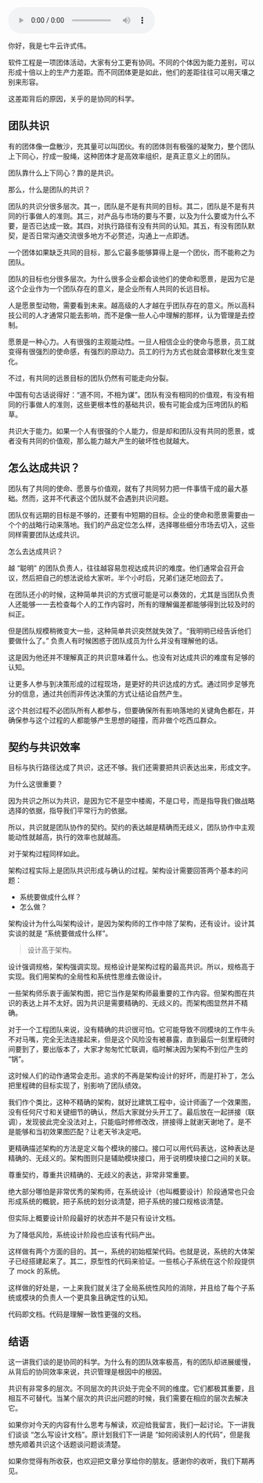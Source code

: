 <audio title="69 _ 团队的共识管理" src="https://static001.geekbang.org/resource/audio/94/02/94def47acfcfe0564aa3e5fef0bd2202.mp3" controls="controls"></audio> 
<p>你好，我是七牛云许式伟。</p><p>软件工程是一项团体活动，大家有分工更有协同。不同的个体因为能力差别，可以形成十倍以上的生产力差距。而不同团体更是如此，他们的差距往往可以用天壤之别来形容。</p><p>这差距背后的原因，关乎的是协同的科学。</p><h2>团队共识</h2><p>有的团体像一盘散沙，充其量可以叫团伙。有的团体则有极强的凝聚力，整个团队上下同心，拧成一股绳，这种团体才是高效率组织，是真正意义上的团队。</p><p>团队靠什么上下同心？靠的是共识。</p><p>那么，什么是团队的共识？</p><p>团队的共识分很多层次。其一，团队是不是有共同的目标。其二，团队是不是有共同的行事做人的准则。其三，对产品与市场的要与不要，以及为什么要或为什么不要，是否已达成一致。其四，对执行路径有没有共同的认知。其五，有没有团队默契，是否日常沟通交流很多地方不必赘述，沟通上一点即透。</p><p>一个团体如果缺乏共同的目标，那么它最多能够算得上是一个团伙，而不能称之为团队。</p><p>团队的目标也分很多层次。为什么很多企业都会谈他们的使命和愿景，是因为它是这个企业作为一个团队存在的意义，是企业所有人共同的长远目标。</p><p>人是愿景型动物，需要看到未来。越高级的人才越在乎团队存在的意义。所以高科技公司的人才通常只能去影响，而不是像一些人心中理解的那样，认为管理是去控制。</p><!-- [[[read_end]]] --><p>愿景是一种心力。人有很强的主观能动性。一旦人相信企业的使命与愿景，员工就变得有很强烈的使命感，有强烈的原动力。员工的行为方式也就会潜移默化发生变化。</p><p>不过，有共同的远景目标的团队仍然有可能走向分裂。</p><p>中国有句古话说得好：“道不同，不相为谋”。团队有没有相同的价值观，有没有相同的行事做人的准则，这些更根本性的基础共识，极有可能会成为压垮团队的稻草。</p><p>共识大于能力。如果一个人有很强的个人能力，但是却和团队没有共同的愿景，或者没有共同的价值观，那么能力越大产生的破坏性也就越大。</p><h2>怎么达成共识？</h2><p>团队有了共同的使命、愿景与价值观，就有了共同努力把一件事情干成的最大基础。然而，这并不代表这个团队就不会遇到共识问题。</p><p>团队仅有远期的目标是不够的，还要有中短期的目标。企业的使命和愿景需要由一个个的战略行动来落地。我们的产品定位怎么样，选择哪些细分市场去切入，这些同样需要团队达成共识。</p><p>怎么去达成共识？</p><p>越 “聪明” 的团队负责人，往往越容易忽视达成共识的难度。他们通常会召开会议，然后把自己的想法说给大家听。半个小时后，兄弟们迷茫地回去了。</p><p>在团队还小的时候，这种简单共识的方式很可能是可以奏效的，尤其是当团队负责人还能够一一去检查每个人的工作内容时，所有的理解偏差都能够得到比较及时的纠正。</p><p>但是团队规模稍微变大一些，这种简单共识突然就失效了。“我明明已经告诉他们要做什么了。” 负责人有时候困惑于团队成员为什么并没有理解他的话。</p><p>这是因为他还并不理解真正的共识意味着什么。也没有对达成共识的难度有足够的认知。</p><p>让更多人参与到决策形成的过程现场，是更好的共识达成的方式。通过同步足够充分的信息，通过共创而非传达决策的方式让结论自然产生。</p><p>这个共创过程不必团队所有人都参与，但要确保所有影响落地的关键角色都在，并确保参与这个过程的人都能够产生思想的碰撞，而非做个吃西瓜群众。</p><h2>契约与共识效率</h2><p>目标与执行路径达成了共识，这还不够。我们还需要把共识表达出来，形成文字。</p><p>为什么这很重要？</p><p>因为共识之所以为共识，是因为它不是空中楼阁，不是口号，而是指导我们做战略选择的依据，指导我们平常行为的依据。</p><p>所以，共识就是团队协作的契约。契约的表达越是精确而无歧义，团队协作中主观能动性就越高，执行的效率也就越高。</p><p>对于架构过程同样如此。</p><p>架构过程实际上是团队共识形成与确认的过程。架构设计需要回答两个基本的问题：</p><ul>
<li>系统要做成什么样？</li>
<li>怎么做？</li>
</ul><p>架构设计为什么叫架构设计，是因为架构师的工作中除了架构，还有设计。设计其实谈的就是 “系统要做成什么样”。</p><blockquote>
<p>设计高于架构。</p>
</blockquote><p>设计强调规格，架构强调实现。规格设计是架构过程的最高共识。所以，规格高于实现。我们用架构的全局性和系统性思维去做设计。</p><p>一些架构师乐衷于画架构图，把它当作是架构师最重要的工作内容。但架构图在共识的表达上并不太好。因为共识是需要精确的、无歧义的。而架构图显然并不精确。</p><p>对于一个工程团队来说，没有精确的共识很可怕。它可能导致不同模块的工作牛头不对马嘴，完全无法连接起来，但是这个风险没有被暴露，直到最后一刻里程碑时间要到了，要出版本了，大家才匆匆忙忙联调，临时解决因为架构不到位产生的 “锅”。</p><p>这时候人们的动作通常会走形。追求的不再是架构设计的好坏，而是打补丁，怎么把里程碑的目标实现了，别影响了团队绩效。</p><p>我们作个类比，这种不精确的架构，就好比建筑工程中，设计师画了一个效果图，没有任何尺寸和关键细节的确认，然后大家就分头开工了。最后放在一起拼接（联调），发现彼此完全没法对上，只能临时修修改改，拼接得上就谢天谢地了。是不是能够和当初效果图匹配？让老天爷决定吧。</p><p>更精确描述架构的方法是定义每个模块的接口。接口可以用代码表达，这种表达是精确的、无歧义的。架构图则只是辅助模块接口，用于说明模块接口之间的关联。</p><p>尊重契约，尊重共识精确的、无歧义的表达，非常非常重要。</p><p>绝大部分哪怕是非常优秀的架构师，在系统设计（也叫概要设计）阶段通常也只会形成系统的概貌，把子系统的划分谈清楚，把子系统的接口规格谈清楚。</p><p>但实际上概要设计阶段最好的状态并不是只有设计文档。</p><p>为了降低风险，系统设计阶段也应该有代码产出。</p><p>这样做有两个方面的目的。其一，系统的初始框架代码。也就是说，系统的大体架子已经搭建起来了。其二，原型性的代码来验证。一些核心子系统在这个阶段提供了 mock 的系统。</p><p>这样做的好处是，一上来我们就关注了全局系统性风险的消除，并且给了每个子系统或模块的负责人一个更具象且确定性的认知。</p><p>代码即文档。代码是理解一致性更强的文档。</p><h2>结语</h2><p>这一讲我们谈的是协同的科学。为什么有的团队效率极高，有的团队却进展缓慢，从背后的协同效率来说，共识管理是根因中的根因。</p><p>共识有非常多的层次。不同层次的共识处于完全不同的维度。它们都极其重要，且相互不可替代。当某个层次的共识出问题的时候，我们需要在相应的层次去解决它。</p><p>如果你对今天的内容有什么思考与解读，欢迎给我留言，我们一起讨论。下一讲我们谈谈 “怎么写设计文档”。原计划我们下一讲是 “如何阅读别人的代码”，但是我想先顺着共识这个话题谈问题谈清楚。</p><p>如果你觉得有所收获，也欢迎把文章分享给你的朋友。感谢你的收听，我们下期再见。</p>